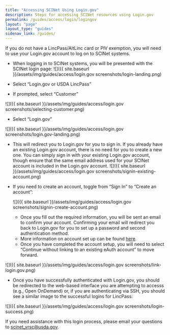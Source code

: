 ```yaml
---
title: "Accessing SCINet Using Login.gov"
description: Steps for accessing SCINet resources using Login.gov
permalink: /guides/access/login/logingov
layout: "page"
layout_type: "guides"
sidenav_link: /guides/
---
```


If you do not have a LincPass/AltLinc card or PIV exemption, you will need to use your Login.gov account to log on to SCINet systems.

- When logging in to SCINet systems, you will be presented with the SCINet login page: 
![]({{ site.baseurl }}/assets/img/guides/access/login.gov screenshots/login-landing.png)

- Select “Login.gov or USDA LincPass”
- If prompted, select “Customer”

![]({{ site.baseurl }}/assets/img/guides/access/login.gov screenshots/selecting-customer.png)

- Select “Login.gov”

![]({{ site.baseurl }}/assets/img/guides/access/login.gov screenshots/login.gov-landing.png)

- This will redirect you to Login.gov for you to sign in. If you already have an existing Login.gov account, there is no need for you to create a new one. You can simply sign in with your existing Login.gov account, though ensure that the same email address used for your SCINet account is included in the Login.gov account.
![]({{ site.baseurl }}/assets/img/guides/access/login.gov screenshots/signin-existing-account.png)

- If you need to create an account, toggle from “Sign In” to “Create an account”:

  ![]({{ site.baseurl }}/assets/img/guides/access/login.gov screenshots/signin-create-account.png)

  - Once you fill out the required information, you will be sent an email to confirm your account.  Confirming your email will redirect you back to Login.gov for you to set up a password and second authentication method. 
  - More information on account set up can be found [here](https://www.login.gov/help/get-started/create-your-account/).
  - Once you have completed the account setup, you will need to select “Continue without linking to an existing eAuth account” to move forward.  

![]({{ site.baseurl }}/assets/img/guides/access/login.gov screenshots/link-login.gov.png)

- Once you have successfully authenticated with Login.gov, you should be redirected to the web-based interface you are attempting to accesss (e.g., Open OnDemand) or, if you are authenticating via SSH, you should see a similar image to the successful logins for LincPass: 

![]({{ site.baseurl }}/assets/img/guides/access/login.gov screenshots/login-success.png)

If you need assistance with this login process, please email your questions to [scinet_vrsc@usda.gov](scinet_vrsc@usda.gov). 
